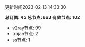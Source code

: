 更新时间2023-02-13 14:33:30

**总订阅: 45**
**总节点: 663**
**有效节点: 102**
- v2ray节点: 99
- trojan节点: 2
- ss节点: 1
